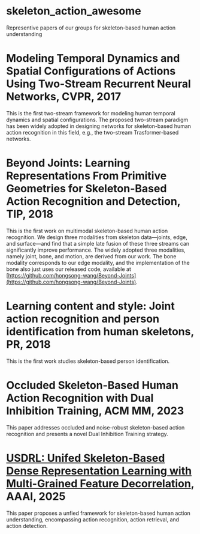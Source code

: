 # skeleton_action_awesome
Representive papers of our groups for skeleton-based human action understanding

# Modeling Temporal Dynamics and Spatial Configurations of Actions Using Two-Stream Recurrent Neural Networks, CVPR, 2017
This is the first two-stream framework for modeling human temporal dynamics and spatial configurations. The proposed two-stream paradigm has been widely adopted in designing networks for skeleton-based human action recognition in this field, e.g., the two-stream Trasformer-based networks.

# Beyond Joints: Learning Representations From Primitive Geometries for Skeleton-Based Action Recognition and Detection, TIP, 2018
This is the first work on multimodal skeleton-based human action recognition. We design three modalities from skeleton data—joints, edge, and surface—and find that a simple late fusion of these three streams can significantly improve performance. The widely adopted three modalities, namely joint, bone, and motion, are derived from our work. The bone modality corresponds to our edge modality, and the implementation of the bone also just uses our released code, available at [https://github.com/hongsong-wang/Beyond-Joints](https://github.com/hongsong-wang/Beyond-Joints). 

# Learning content and style: Joint action recognition and person identification from human skeletons, PR, 2018
This is the first work studies skeleton-based person identification.

# Occluded Skeleton-Based Human Action Recognition with Dual Inhibition Training, ACM MM, 2023
This paper addresses occluded and noise-robust skeleton-based action recognition and presents a novel Dual Inhibition Training strategy.

# [USDRL: Unifed Skeleton-Based Dense Representation Learning with Multi-Grained Feature Decorrelation](https://github.com/wengwanjiang/USDRL/tree/main), AAAI, 2025
This paper proposes a unfied framework for skeleton-based human action understanding, encompassing action recognition, action retrieval, and action detection.
